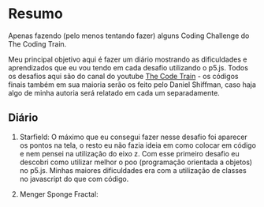 # Resumo
Apenas fazendo (pelo menos tentando fazer) alguns Coding Challenge do The Coding Train.

Meu principal objetivo aqui é fazer um diário mostrando as dificuldades e aprendizados que eu vou tendo em cada desafio utilizando o p5.js.
Todos os desafios aqui são do canal do youtube [The Code Train](https://www.youtube.com/c/TheCodingTrain) - os códigos finais também em sua maioria serão os feito pelo Daniel Shiffman, caso haja algo de minha autoria será relatado em cada um separadamente.


## Diário
001. Starfield:
  O máximo que eu consegui fazer nesse desafio foi aparecer os pontos na tela, o resto eu não fazia ideia em como colocar em código e nem pensei na utilização do eixo z. Com esse primeiro desafio eu descobri como utilizar melhor o poo (programação orientada a objetos) no p5.js. Minhas maiores dificuldades era com a utilização de classes no javascript do que com código.

002. Menger Sponge Fractal:
  



